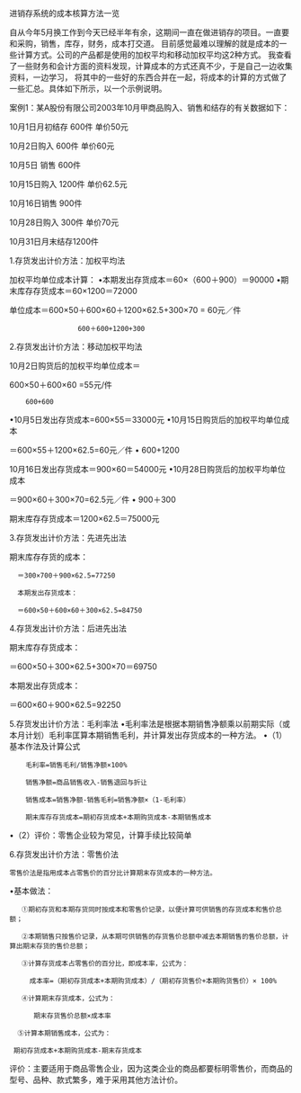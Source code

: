 进销存系统的成本核算方法一览


自从今年5月换工作到今天已经半年有余，这期间一直在做进销存的项目。一直要和采购，销售，库存，财务，成本打交道。
目前感觉最难以理解的就是成本的一些计算方式。公司的产品都是使用的加权平均和移动加权平均这2种方式。
我查看了一些财务和会计方面的资料发现，计算成本的方式还真不少，于是自己一边收集资料，一边学习，
将其中的一些好的东西合并在一起，将成本的计算的方式做了一些汇总。具体如下所示，以一个示例说明。   

案例1：某A股份有限公司2003年10月甲商品购入、销售和结存的有关数据如下：

10月1日月初结存 600件    单价50元

10月2日购入        600件    单价60元

10月5日 销售       600件

10月15日购入      1200件   单价62.5元

10月16日销售      900件    

10月28日购入      300件     单价70元

10月31日月末结存1200件

 

1.存货发出计价方法：加权平均法

加权平均单位成本计算：
•本期发出存货成本＝60×（600＋900）＝90000
•期末库存存货成本＝60×1200＝72000

单位成本＝600×50＋600×60＋1200×62.5+300×70 = 60元／件

                     600＋600+1200+300

2.存货发出计价方法：移动加权平均法

10月2日购货后的加权平均单位成本＝

  600×50＋600×60 =55元/件   

        600+600
•10月5日发出存货成本=600×55＝33000元
•10月15日购货后的加权平均单位成本

＝600×55＋1200×62.5=60元／件
•          600+1200

   10月16日发出存货成本＝900×60＝54000元
•10月28日购货后的加权平均单位成本

＝900×60＋300×70=62.5元／件
•          900＋300

   期末库存存货成本＝1200×62.5＝75000元

3.存货发出计价方法：先进先出法

期末库存存货的成本：

      ＝300×700＋900×62.5=77250

      本期发出存货成本：

      ＝600×50＋600×60＋300×62.5=84750

4.存货发出计价方法：后进先出法

期末库存存货成本：

＝600×50＋300×62.5+300×70＝69750

本期发出存货成本：

＝600×60＋900×62.5=92250       

5.存货发出计价方法：毛利率法
•毛利率法是根据本期销售净额乘以前期实际（或本月计划）毛利率匡算本期销售毛利，并计算发出存货成本的一种方法。
•（1）基本作法及计算公式

        毛利率=销售毛利/销售净额×100%

        销售净额=商品销售收入-销售退回与折让

        销售成本=销售净额-销售毛利=销售净额×（1-毛利率）

        期末库存存货成本=期初存货成本+本期购货成本-本期销售成本
•（2）评价：零售企业较为常见，计算手续比较简单       

6.存货发出计价方法：零售价法

    零售价法是指用成本占零售价的百分比计算期末存货成本的一种方法。
•基本做法：

       ①期初存货和本期存货同时按成本和零售价记录，以便计算可供销售的存货成本和售价总额；

       ②本期销售只按售价记录，从本期可供销售的存货售价总额中减去本期销售的售价总额，计算出期末存货的售价总额；

       ③计算存货成本占零售价的百分比，即成本率，公式为：

         成本率=（期初存货成本+本期购货成本）/（期初存货售价+本期购货售价）× 100%

       ④计算期末存货成本，公式为：

          期末存货售价总额×成本率

      ⑤计算本期销售成本，公式为：

     期初存货成本+本期购货成本-期末存货成本

   评价：主要适用于商品零售企业，因为这类企业的商品都要标明零售价，而商品的型号、品种、款式繁多，难于采用其他方法计价。 